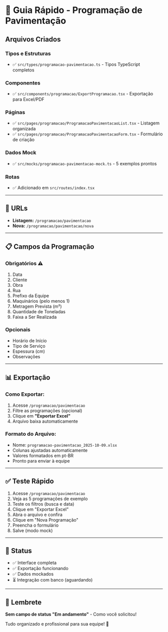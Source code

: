 # 🚀 Guia Rápido - Programação de Pavimentação

## Arquivos Criados

### Tipos e Estruturas
- ✅ `src/types/programacao-pavimentacao.ts` - Tipos TypeScript completos

### Componentes
- ✅ `src/components/programacao/ExportProgramacao.tsx` - Exportação para Excel/PDF

### Páginas
- ✅ `src/pages/programacao/ProgramacaoPavimentacaoList.tsx` - Listagem organizada
- ✅ `src/pages/programacao/ProgramacaoPavimentacaoForm.tsx` - Formulário de criação

### Dados Mock
- ✅ `src/mocks/programacao-pavimentacao-mock.ts` - 5 exemplos prontos

### Rotas
- ✅ Adicionado em `src/routes/index.tsx`

---

## 🔗 URLs

- **Listagem:** `/programacao/pavimentacao`
- **Nova:** `/programacao/pavimentacao/nova`

---

## 📋 Campos da Programação

### Obrigatórios ⚠️
1. Data
2. Cliente
3. Obra
4. Rua
5. Prefixo da Equipe
6. Maquinários (pelo menos 1)
7. Metragem Prevista (m²)
8. Quantidade de Toneladas
9. Faixa a Ser Realizada

### Opcionais
- Horário de Início
- Tipo de Serviço
- Espessura (cm)
- Observações

---

## 📊 Exportação

### Como Exportar:
1. Acesse `/programacao/pavimentacao`
2. Filtre as programações (opcional)
3. Clique em **"Exportar Excel"**
4. Arquivo baixa automaticamente

### Formato do Arquivo:
- Nome: `programacao-pavimentacao_2025-10-09.xlsx`
- Colunas ajustadas automaticamente
- Valores formatados em pt-BR
- Pronto para enviar à equipe

---

## ✅ Teste Rápido

1. Acesse `/programacao/pavimentacao`
2. Veja as 5 programações de exemplo
3. Teste os filtros (busca e data)
4. Clique em "Exportar Excel"
5. Abra o arquivo e confira
6. Clique em "Nova Programação"
7. Preencha o formulário
8. Salve (modo mock)

---

## 🎯 Status

- ✅ Interface completa
- ✅ Exportação funcionando
- ✅ Dados mockados
- ⏳ Integração com banco (aguardando)

---

## 📌 Lembrete

**Sem campo de status "Em andamento"** - Como você solicitou!

Tudo organizado e profissional para sua equipe! 🚀

